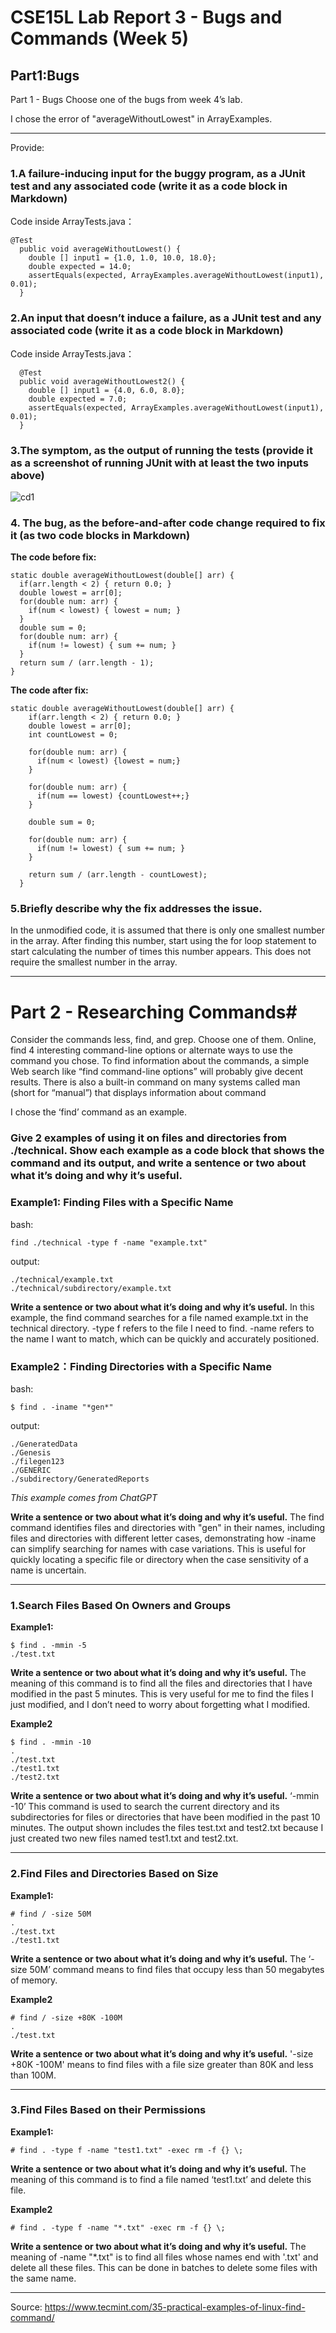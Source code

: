 # CSE15L Lab Report 3 - Bugs and Commands (Week 5)

## Part1:Bugs
Part 1 - Bugs
Choose one of the bugs from week 4’s lab.

I chose the error of "averageWithoutLowest" in ArrayExamples.

---

Provide:
### 1.A failure-inducing input for the buggy program, as a JUnit test and any associated code (write it as a code block in Markdown)
Code inside ArrayTests.java：
```
@Test
  public void averageWithoutLowest() {
    double [] input1 = {1.0, 1.0, 10.0, 18.0};
    double expected = 14.0;
    assertEquals(expected, ArrayExamples.averageWithoutLowest(input1), 0.01);
  }
```

### 2.An input that doesn’t induce a failure, as a JUnit test and any associated code (write it as a code block in Markdown)
Code inside ArrayTests.java：
```
  @Test
  public void averageWithoutLowest2() {
    double [] input1 = {4.0, 6.0, 8.0};
    double expected = 7.0;
    assertEquals(expected, ArrayExamples.averageWithoutLowest(input1), 0.01);
  }
```

### 3.The symptom, as the output of running the tests (provide it as a screenshot of running JUnit with at least the two inputs above)
![cd1]()

### 4. The bug, as the before-and-after code change required to fix it (as two code blocks in Markdown)
**The code before fix:**
  ```
static double averageWithoutLowest(double[] arr) {
    if(arr.length < 2) { return 0.0; }
    double lowest = arr[0];
    for(double num: arr) {
      if(num < lowest) { lowest = num; }
    }
    double sum = 0;
    for(double num: arr) {
      if(num != lowest) { sum += num; }
    }
    return sum / (arr.length - 1);
  }
```

**The code after fix:**
```
static double averageWithoutLowest(double[] arr) {
    if(arr.length < 2) { return 0.0; }
    double lowest = arr[0];
    int countLowest = 0;

    for(double num: arr) {
      if(num < lowest) {lowest = num;}
    }

    for(double num: arr) {
      if(num == lowest) {countLowest++;}
    }
 
    double sum = 0;

    for(double num: arr) {
      if(num != lowest) { sum += num; }
    }
    
    return sum / (arr.length - countLowest);
  }
```

### 5.Briefly describe why the fix addresses the issue.
In the unmodified code, it is assumed that there is only one smallest number in the array. After finding this number, start using the for loop statement to start calculating the number of times this number appears. This does not require the smallest number in the array.

---

# Part 2 - Researching Commands#

Consider the commands less, find, and grep. Choose one of them. Online, find 4 interesting command-line options or alternate ways to use the command you chose. To find information about the commands, a simple Web search like “find command-line options” will probably give decent results. There is also a built-in command on many systems called man (short for “manual”) that displays information about command

I chose the ‘find’ command as an example.

### Give 2 examples of using it on files and directories from ./technical. Show each example as a code block that shows the command and its output, and write a sentence or two about what it’s doing and why it’s useful.

### Example1: Finding Files with a Specific Name

bash:
```
find ./technical -type f -name "example.txt"

```
output:
```
./technical/example.txt
./technical/subdirectory/example.txt
```

**Write a sentence or two about what it’s doing and why it’s useful.**
In this example, the find command searches for a file named example.txt in the technical directory. -type f refers to the file I need to find. -name refers to the name I want to match, which can be quickly and accurately positioned.

### Example2：Finding Directories with a Specific Name
bash: 
```
$ find . -iname "*gen*"
```
output:
```
./GeneratedData
./Genesis
./filegen123
./GENERIC
./subdirectory/GeneratedReports
```
*This example comes from ChatGPT*

**Write a sentence or two about what it’s doing and why it’s useful.**
The find command identifies files and directories with "gen" in their names, including files and directories with different letter cases, demonstrating how -iname can simplify searching for names with case variations. This is useful for quickly locating a specific file or directory when the case sensitivity of a name is uncertain.

---

### 1.Search Files Based On Owners and Groups

**Example1:**
```
$ find . -mmin -5
./test.txt
```

**Write a sentence or two about what it’s doing and why it’s useful.**
The meaning of this command is to find all the files and directories that I have modified in the past 5 minutes. This is very useful for me to find the files I just modified, and I don’t need to worry about forgetting what I modified.

**Example2**
```
$ find . -mmin -10
.
./test.txt
./test1.txt
./test2.txt
```

**Write a sentence or two about what it’s doing and why it’s useful.**
‘-mmin -10’ This command is used to search the current directory and its subdirectories for files or directories that have been modified in the past 10 minutes. The output shown includes the files test.txt and test2.txt because I just created two new files named test1.txt and test2.txt.

---

### 2.Find Files and Directories Based on Size
**Example1:**
```
# find / -size 50M
.
./test.txt
./test1.txt
```

**Write a sentence or two about what it’s doing and why it’s useful.**
The ‘-size 50M’ command means to find files that occupy less than 50 megabytes of memory.

**Example2**
```
# find / -size +80K -100M
.
./test.txt
```

**Write a sentence or two about what it’s doing and why it’s useful.**
'-size +80K -100M' means to find files with a file size greater than 80K and less than 100M.

---

### 3.Find Files Based on their Permissions

**Example1:**
```
# find . -type f -name "test1.txt" -exec rm -f {} \;
```

**Write a sentence or two about what it’s doing and why it’s useful.**
The meaning of this command is to find a file named ‘test1.txt’ and delete this file.

**Example2**
```
# find . -type f -name "*.txt" -exec rm -f {} \;
```

**Write a sentence or two about what it’s doing and why it’s useful.**
The meaning of -name "*.txt" is to find all files whose names end with '.txt' and delete all these files. This can be done in batches to delete some files with the same name.

---
Source: https://www.tecmint.com/35-practical-examples-of-linux-find-command/


